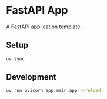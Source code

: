 # FastAPI App

A FastAPI application template.

## Setup

```bash
uv sync
```

## Development

```bash
uv run uvicorn app.main:app --reload
```